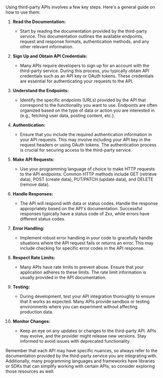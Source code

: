Using third-party APIs involves a few key steps. Here's a general guide on how to use them:

1. **Read the Documentation:**
   - Start by reading the documentation provided by the third-party service. This documentation outlines the available endpoints, request and response formats, authentication methods, and any other relevant information.

2. **Sign Up and Obtain API Credentials:**
   - Many APIs require developers to sign up for an account with the third-party service. During this process, you typically obtain API credentials such as an API key or OAuth tokens. These credentials are essential for authenticating your requests to the API.

3. **Understand the Endpoints:**
   - Identify the specific endpoints (URLs) provided by the API that correspond to the functionality you want to use. Endpoints are often organized based on the type of data or action you are interested in (e.g., fetching user data, posting content, etc.).

4. **Authentication:**
   - Ensure that you include the required authentication information in your API requests. This may involve including your API key in the request headers or using OAuth tokens. The authentication process is crucial for securing access to the third-party service.

5. **Make API Requests:**
   - Use your programming language of choice to make HTTP requests to the API endpoints. Common HTTP methods include GET (retrieve data), POST (create data), PUT/PATCH (update data), and DELETE (remove data).

6. **Handle Responses:**
   - The API will respond with data or status codes. Handle the response appropriately based on the API's documentation. Successful responses typically have a status code of 2xx, while errors have different status codes.

7. **Error Handling:**
   - Implement robust error handling in your code to gracefully handle situations where the API request fails or returns an error. This may include checking for specific error codes in the API response.

8. **Respect Rate Limits:**
   - Many APIs have rate limits to prevent abuse. Ensure that your application adheres to these limits. The rate limit information is usually provided in the API documentation.

9. **Testing:**
   - During development, test your API integration thoroughly to ensure that it works as expected. Many APIs provide sandbox or testing environments where you can experiment without affecting production data.

10. **Monitor Changes:**
    - Keep an eye on any updates or changes to the third-party API. APIs may evolve, and the provider might release new versions. Stay informed to avoid issues with deprecated functionality.

Remember that each API may have specific nuances, so always refer to the documentation provided by the third-party service you are integrating with. Additionally, many programming languages and frameworks have libraries or SDKs that can simplify working with certain APIs, so consider exploring those resources as well.